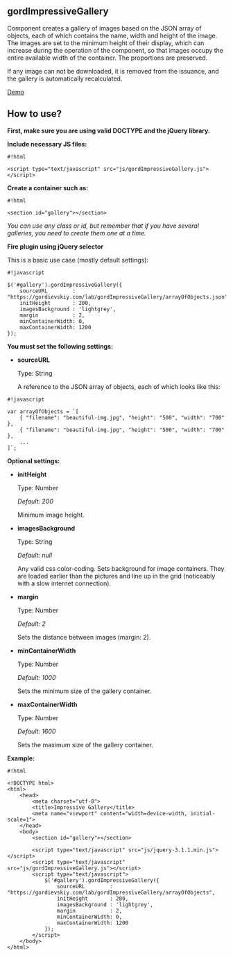 ## gordImpressiveGallery ##

Сomponent creates a gallery of images based on the JSON array of objects, each of which contains the name, width and height of the image.
The images are set to the minimum height of their display, which can increase during the operation of the component, so that images occupy the entire available width of the container. The proportions are preserved.

If any image can not be downloaded, it is removed from the issuance, and the gallery is automatically recalculated.

[Demo](https://gordievskiy.com/lab/gordImpressiveGallery)

## How to use? ##

**First, make sure you are using valid DOCTYPE and the jQuery library.**

**Include necessary JS files:**
    
```
#!html

<script type="text/javascript" src="js/gordImpressiveGallery.js"></script>
```

**Create a container such as:**
    
```
#!html

<section id="gallery"></section>
```

*You can use any class or id, but remember that if you have several galleries, you need to create them one at a time.*

**Fire plugin using jQuery selector**

This is a basic use case (mostly default settings):
    
```
#!javascript

$('#gallery').gordImpressiveGallery({
    sourceURL        : "https://gordievskiy.com/lab/gordImpressiveGallery/arrayOfObjects.json",
    initHeight       : 200,
    imagesBackground : 'lightgrey',
    margin           : 2,
    minContainerWidth: 0,
    maxContainerWidth: 1200
});
```

**You must set the following settings:**

* **sourceURL**

    Type: String

    A reference to the JSON array of objects, each of which looks like this:

```
#!javascript

var arrayOfObjects = `[
    { "filename": "beautiful-img.jpg", "height": "500", "width": "700" },
    { "filename": "beautiful-img.jpg", "height": "500", "width": "700" },
    ...
]`;
```

**Optional settings:**

* **initHeight**

    Type: Number

    *Default: 200*

    Minimum image height.

* **imagesBackground**

    Type: String

    *Default: null*

    Any valid css color-coding. Sets background for image containers. They are loaded earlier than the pictures and line up in the grid (noticeably with a slow internet connection).

* **margin**

    Type: Number

    *Default: 2*

    Sets the distance between images (margin: 2).

* **minContainerWidth**

    Type: Number

    *Default: 1000*

    Sets the minimum size of the gallery container.

* **maxContainerWidth**

    Type: Number

    *Default: 1600*

    Sets the maximum size of the gallery container.

**Example:**
```
#!html

<!DOCTYPE html>
<html>
    <head>
        <meta charset="utf-8">
        <title>Impressive Gallery</title>
        <meta name="viewport" content="width=device-width, initial-scale=1">
    </head>
    <body>
        <section id="gallery"></section>

        <script type="text/javascript" src="js/jquery-3.1.1.min.js"></script>
        <script type="text/javascript" src="js/gordImpressiveGallery.js"></script>
        <script type="text/javascript">
            $('#gallery').gordImpressiveGallery({
                sourceURL        : "https://gordievskiy.com/lab/gordImpressiveGallery/arrayOfObjects",
                initHeight       : 200,
                imagesBackground : 'lightgrey',
                margin           : 2,
                minContainerWidth: 0,
                maxContainerWidth: 1200
            });
        </script>
    </body>
</html>

```